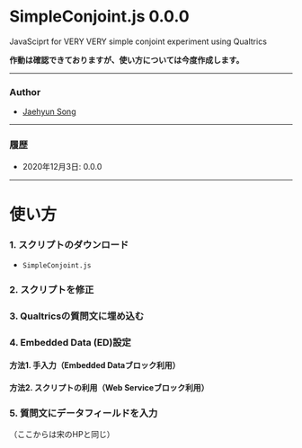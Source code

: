 # SimpleConjoint.js 0.0.0

JavaSciprt for VERY VERY simple conjoint experiment using Qualtrics

**作動は確認できておりますが、使い方については今度作成します。**

---

### Author

* [Jaehyun Song](https://www.jaysong.net)

---

### 履歴
* 2020年12月3日: 0.0.0

---

# 使い方

### 1. スクリプトのダウンロード
* `SimpleConjoint.js`

### 2. スクリプトを修正

### 3. Qualtricsの質問文に埋め込む

### 4. Embedded Data (ED)設定

#### 方法1. 手入力（Embedded Dataブロック利用）
#### 方法2. スクリプトの利用（Web Serviceブロック利用）

### 5. 質問文にデータフィールドを入力
（ここからは宋のHPと同じ）
